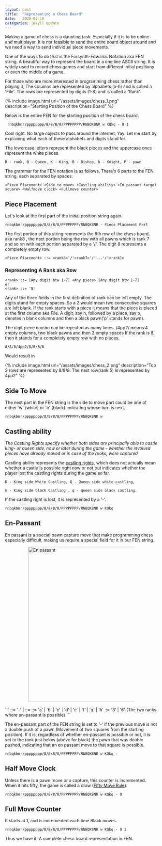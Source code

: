 ```yaml
---
layout: post
title:  "Representing a Chess Board"
date:   2020-08-10
categories: jekyll update
---
```

Making a game of chess is a daunting task. Especially if it is to be online and multiplayer.
It is not feasible to send the entire board object around and we need a way to send individual piece movements.

One of the ways to do that is the Forsynth-Edwards Notation aka FEN string. A beautiful way to represent the board in a one line ASCII string. It is widely used to record chess games and start from different initial positions
or even the middle of a game.


For those who are more interested in programming chess rather than playing it, The columns are represented by alphabets (a-h) and is called a 'File'. The rows are represented by digits (1-8) and is called a 'Rank'.

{% include image.html url="/assets/images/chess_1.png" description="Starting Position of the Chess Board" %}


Below is the entire FEN for the starting position of the chess board.
```
 rnbqkbnr/pppppppp/8/8/8/8/PPPPPPPP/RNBQKBNR w KQkq - 0 1
```

Cool right. No large objects to pass around the internet. Yay.
Let me start by explaining what each of these alphabets and digits stand for.


The lowercase letters represent the black pieces and the uppercase ones represent the white pieces.

```
R - rook, Q - Queen, K - King, B - Bishop, N - Knight, P - pawn
```

The grammar for the FEN notation is as follows. There's 6 parts to the FEN string, each separated by spaces.
```
<Piece Placement> <Side to move> <Castling ability> <En passant target square> <Halfmove clock> <Fullmove counter>
```
## Piece Placement

 Let's look at the first part of the initial position string again.
```
rnbqkbnr/pppppppp/8/8/8/8/PPPPPPPP/RNBQKBNR - Piece Placement Part
```
The first portion of this string represents the 8th row of the chess board, aka rank8 , the next portion being the row with all pawns which is rank 7 and so on with each portion separated by a '/'. The digit 8 represents a completely empty row.
```
<Piece Placement> ::= <rank8>'/'<rank7>'/'...'/'<rank1>
```
### Representing A Rank aka Row
```
<rank> ::= [Any digit btw 1-7] <Any piece> [Any digit btw 1-7]
or
<rank> ::= '8'
```
Any of the three fields in the first definition of rank can be left empty. The digits stand for empty spaces. So a 2 would mean two consecutive squares are left blank. If the rank starts with a piece it means that the piece is placed at the first column aka File. A digit, say n, followed by a piece, say p, denotes n blank columns and then a black pawn('p' stands for pawn).


The digit piece combo can be repeated as many times.
/4pp2/ means 4 empty columns, two black pawns and then 2 empty spaces
If the rank is 8, then it stands for a completely empty row with no pieces.
```
8/8/8/4pp2/8/8/8/8
```
Would result in

{% include image.html url="/assets/images/chess_2.png" description="Top 3 rows are represented by 8/8/8. The next row(rank 5) is represented by 4pp2" %}

## Side To Move

The next part in the FEN string is the side  to move part could be one of either 'w' (white) or 'b' (black) indicating whose turn is next.
```
rnbqkbnr/pppppppp/8/8/8/8/PPPPPPPP/RNBQKBNR w
```
## Castling ability

*The Castling Rights specify whether both sides are principally able to castle king- or queen side, now or later during the game - whether the involved pieces have already moved or in case of the rooks, were captured*

Castling ability represents the [castling rights](https://medium.com/r/?url=https%3A%2F%2Fwww.chessprogramming.org%2FCastling_Rights), which does not actually mean whether a castle is possible right now or not but indicates whether the player lost the castling rights during the game so far. 
```
K - King side White Castling, Q - Queen side white castling,

k - King side black Castling , q - queen side black castling.
```
If the castling right is lost, it is represented by a '-'.
```
rnbqkbnr/pppppppp/8/8/8/8/PPPPPPPP/RNBQKBNR w KQkq
```
## En-Passant

En passant is a special pawn capture move that make programming chess especially difficult, making us require a special field for it in our FEN string.

<a title="Calusarul / CC BY-SA (https://creativecommons.org/licenses/by-sa/3.0)" href="https://commons.wikimedia.org/wiki/File:En_passant.gif">
<img style="display:block; margin: auto; max-width: 70%;" width="512" alt="En passant" src="https://upload.wikimedia.org/wikipedia/commons/thumb/3/3b/En_passant.gif/512px-En_passant.gif"></a>
<br>
```
<En passant target square> ::= '-' | <epsquare>
<epsquare>   ::= <fileLetter> <eprank>
<fileLetter> ::= 'a' | 'b' | 'c' | 'd' | 'e' | 'f' | 'g' | 'h'
<eprank>     ::= '3' | '6' (The two ranks where en-passant is possible)
```

The en-passant part of the FEN string  is set to '-' if the previous move is not a double push of a pawn (Movement of two squares from the starting position). If it is, regardless of whether en-passant is possible or not, it is set to the rank just below (above for black) the pawn that was double pushed, indicating that an en passant move to that square is possible.

```
rnbqkbnr/pppppppp/8/8/8/8/PPPPPPPP/RNBQKBNR w KQkq -
```
## Half Move Clock
Unless there is a pawn move or a capture, this counter is incremented. When it hits fifty, the game is called a draw ([Fifty Move Rule](https://en.wikipedia.org/wiki/Fifty-move_rule)).
```
rnbqkbnr/pppppppp/8/8/8/8/PPPPPPPP/RNBQKBNR w KQkq - 0
```
## Full Move Counter
It starts at 1, and is incremented each time Black moves.
```
rnbqkbnr/pppppppp/8/8/8/8/PPPPPPPP/RNBQKBNR w KQkq - 0 1
```

Thus we have it, A complete chess board representation in FEN. 